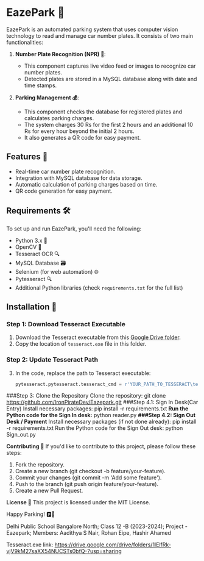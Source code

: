 # EazePark 🚗

EazePark is an automated parking system that uses computer vision technology to read and manage car number plates. It consists of two main functionalities:

1. **Number Plate Recognition (NPR) 📸**:
   - This component captures live video feed or images to recognize car number plates.
   - Detected plates are stored in a MySQL database along with date and time stamps.

2. **Parking Management 💰**:
   - This component checks the database for registered plates and calculates parking charges.
   - The system charges 30 Rs for the first 2 hours and an additional 10 Rs for every hour beyond the initial 2 hours.
   - It also generates a QR code for easy payment.

## Features 🌟

- Real-time car number plate recognition.
- Integration with MySQL database for data storage.
- Automatic calculation of parking charges based on time.
- QR code generation for easy payment.

## Requirements 🛠️

To set up and run EazePark, you'll need the following:

- Python 3.x 🐍
- OpenCV 📸
- Tesseract OCR 🔍
- MySQL Database 🗃️
- Selenium (for web automation) 🌐
- Pytesseract 🔍
- Additional Python libraries (check `requirements.txt` for the full list)

## Installation 🚀
### Step 1: Download Tesseract Executable
1. Download the Tesseract executable from this [Google Drive folder](https://drive.google.com/drive/folders/1lElfRk-vjV9kM27saXX54NUCSTs0bfQ-?usp=sharing).
2. Copy the location of `tesseract.exe` file in this folder.
### Step 2: Update Tesseract Path
3. In the code, replace the path to Tesseract executable:
   ```python
   pytesseract.pytesseract.tesseract_cmd = r'YOUR_PATH_TO_TESSERACT\tesseract.exe'
###Step 3: Clone the Repository
Clone the repository:
git clone https://github.com/IronPirateDev/Eazepark.git
###Step 4.1: Sign In Desk(Car Entry)
Install necessary packages:
pip install -r requirements.txt
**Run the Python code for the Sign In desk:**
python reader.py
**###Step 4.2: Sign Out Desk / Payment**
Install necessary packages (if not done already):
pip install -r requirements.txt
Run the Python code for the Sign Out desk:
python Sign_out.py

**Contributing 🤝**
If you'd like to contribute to this project, please follow these steps:

1) Fork the repository.
2) Create a new branch (git checkout -b feature/your-feature).
3) Commit your changes (git commit -m 'Add some feature').
4) Push to the branch (git push origin feature/your-feature).
5) Create a new Pull Request.

**License 📜**
This project is licensed under the MIT License.

Happy Parking! 🅿️🚀





Delhi Public School Bangalore North;
Class 12 -B (2023-2024);
Project - Eazepark;
Members:
Aadithya S Nair,
Rohan Eipe,
Hashir Ahamed

Tesseract.exe link: https://drive.google.com/drive/folders/1lElfRk-vjV9kM27saXX54NUCSTs0bfQ-?usp=sharing
